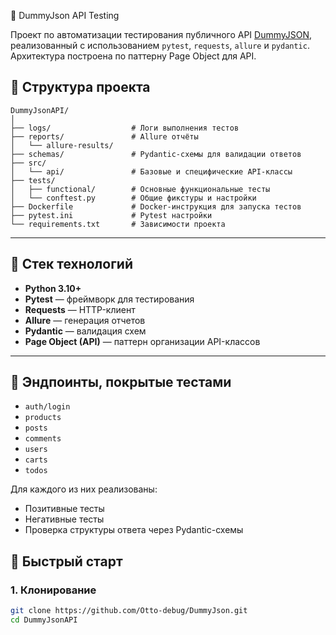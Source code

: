 🧪 DummyJson API  Testing

Проект по автоматизации тестирования публичного API [DummyJSON](https://dummyjson.com), реализованный с использованием `pytest`, `requests`, `allure` и `pydantic`. Архитектура построена по паттерну Page Object для API.

## 📁 Структура проекта
```
DummyJsonAPI/
│
├── logs/                  # Логи выполнения тестов
├── reports/               # Allure отчёты
│   └── allure-results/
├── schemas/               # Pydantic-схемы для валидации ответов
├── src/
│   └── api/               # Базовые и специфические API-классы
├── tests/
│   ├── functional/        # Основные функциональные тесты
│   └── conftest.py        # Общие фикстуры и настройки
├── Dockerfile             # Docker-инструкция для запуска тестов
├── pytest.ini             # Pytest настройки
└── requirements.txt       # Зависимости проекта
```

---

## 🧰 Стек технологий

- **Python 3.10+**
- **Pytest** — фреймворк для тестирования
- **Requests** — HTTP-клиент
- **Allure** — генерация отчетов
- **Pydantic** — валидация схем
- **Page Object (API)** — паттерн организации API-классов

---
## 📌 Эндпоинты, покрытые тестами

- `auth/login`
- `products`
- `posts`
- `comments`
- `users`
- `carts`
- `todos`

Для каждого из них реализованы:
- Позитивные тесты
- Негативные тесты
- Проверка структуры ответа через Pydantic-схемы

## 🚀 Быстрый старт

### 1. Клонирование

```bash
git clone https://github.com/Otto-debug/DummyJson.git
cd DummyJsonAPI

